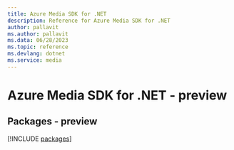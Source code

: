 ```yaml
---
title: Azure Media SDK for .NET
description: Reference for Azure Media SDK for .NET
author: pallavit
ms.author: pallavit
ms.data: 06/28/2023
ms.topic: reference
ms.devlang: dotnet
ms.service: media
---
```

# Azure Media SDK for .NET - preview
## Packages - preview
[!INCLUDE [packages](media-index.md)]